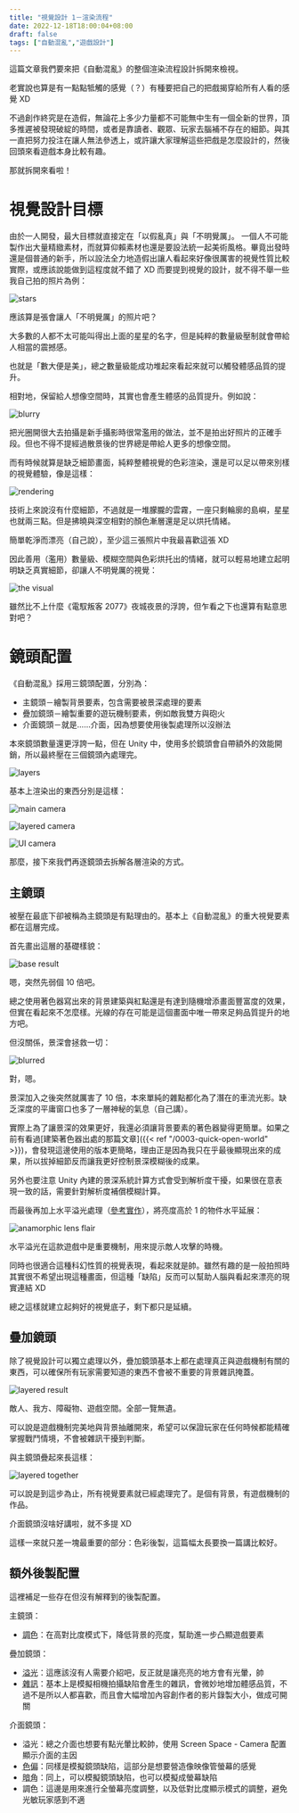```yaml
---
title: "視覺設計 1－渲染流程"
date: 2022-12-18T18:00:04+08:00
draft: false
tags: ["自動混亂","遊戲設計"]
---
```


這篇文章我們要來把《自動混亂》的整個渲染流程設計拆開來檢視。

老實說也算是有一點點牴觸的感覺（？）有種要把自己的把戲揭穿給所有人看的感覺 XD

不過創作終究是在造假，無論花上多少力量都不可能無中生有一個全新的世界，頂多推遲被發現破綻的時間，或者是靠讀者、觀眾、玩家去腦補不存在的細節。與其一直把努力投注在讓人無法參透上，或許讓大家理解這些把戲是怎麼設計的，然後回頭來看遊戲本身比較有趣。

那就拆開來看啦！

# 視覺設計目標
由於一人開發，最大目標就直接定在「以假亂真」與「不明覺厲」。
一個人不可能製作出大量精緻素材，而就算仰賴素材也還是要設法統一起美術風格。畢竟出發時還是個普通的新手，所以設法全力地造假出讓人看起來好像很厲害的視覺性質比較實際，或應該說能做到這程度就不錯了 XD
而要提到視覺的設計，就不得不舉一些我自己拍的照片為例：

![stars](/images/posts/autopanic-devlog/0013/1.jpg "合歡山銀河與流星，Sony A1，24mm，f/1.4，15 秒，ISO 640")

應該算是張會讓人「不明覺厲」的照片吧？

大多數的人都不太可能叫得出上面的星星的名字，但是純粹的數量級壓制就會帶給人相當的震撼感。

也就是「數大便是美」，總之數量級能成功堆起來看起來就可以觸發體感品質的提升。

相對地，保留給人想像空間時，其實也會產生體感的品質提升。例如說：

![blurry](/images/posts/autopanic-devlog/0013/2.jpg "下雨天客運上亂拍，Sony A9，55mm，f/1.8，1/60 秒，ISO 320")

把光圈開很大去拍攝是新手攝影時很常濫用的做法，並不是拍出好照片的正確手段。但也不得不提經過散景後的世界總是帶給人更多的想像空間。

而有時候就算是缺乏細節畫面，純粹整體視覺的色彩渲染，還是可以足以帶來別樣的視覺體驗，像是這樣：

![rendering](/images/posts/autopanic-devlog/0013/3.jpg "C/2020 F3 NEOWISE 與龜山島，Sony A9，135mm，f/1.8，2.5 秒，ISO 800")

技術上來說沒有什麼細節，不過就是一堆朦朧的雲霧，一座只剩輪廓的島嶼，星星也就兩三點。但是拂曉與深空相對的顏色漸層還是足以烘托情緒。

簡單乾淨而漂亮（自己說），至少這三張照片中我最喜歡這張 XD

因此善用（濫用）數量級、模糊空間與色彩烘托出的情緒，就可以輕易地建立起明明缺乏真實細節，卻讓人不明覺厲的視覺：

![the visual](/images/posts/autopanic-devlog/0013/4.gif)

雖然比不上什麼《電馭叛客 2077》夜城夜景的浮誇，但乍看之下也還算有點意思對吧？

# 鏡頭配置

《自動混亂》採用三鏡頭配置，分別為：

- 主鏡頭－繪製背景要素，包含需要被景深處理的要素
- 疊加鏡頭－繪製重要的遊玩機制要素，例如敵我雙方與砲火
- 介面鏡頭－就是......介面，因為想要使用後製處理所以沒辦法

本來鏡頭數量還更浮誇一點，但在 Unity 中，使用多於鏡頭會自帶額外的效能開銷，所以最終壓在三個鏡頭內處理完。

![layers](/images/posts/autopanic-devlog/0013/5.png)

基本上渲染出的東西分別是這樣：

![main camera](/images/posts/autopanic-devlog/0013/6.png "主鏡頭")

![layered camera](/images/posts/autopanic-devlog/0013/7.png "疊加鏡頭")

![UI camera](/images/posts/autopanic-devlog/0013/8.png "介面鏡頭")

那麼，接下來我們再逐鏡頭去拆解各層渲染的方式。

## 主鏡頭

被壓在最底下卻被稱為主鏡頭是有點理由的。基本上《自動混亂》的重大視覺要素都在這層完成。

首先畫出這層的基礎樣貌：

![base result](/images/posts/autopanic-devlog/0013/9.png)

嗯，突然先弱個 10 倍吧。

總之使用著色器寫出來的背景建築與紅點還是有達到隨機增添畫面豐富度的效果，但實在看起來不怎麼樣。光線的存在可能是這個畫面中唯一帶來足夠品質提升的地方吧。

但沒關係，景深會拯救一切：

![blurred](/images/posts/autopanic-devlog/0013/10.png)

對，嗯。

景深加入之後突然就厲害了 10 倍，本來單純的雜點都化為了潛在的車流光影。缺乏深度的平庸窗口也多了一層神秘的氣息（自己講）。

實際上為了讓景深的效果更好，我還必須讓背景要素的著色器變得更簡單。如果之前有看過[建築著色器出處的那篇文章]({{< ref "/0003-quick-open-world" >}})，會發現這邊使用的版本更簡略，理由正是因為我只在乎最後顯現出來的成果，所以拔掉細節反而讓我更好控制景深模糊後的成果。

另外也要注意 Unity 內建的景深系統計算方式會受到解析度干擾，如果很在意表現一致的話，需要針對解析度補償模糊計算。

而最後再加上水平溢光處理（[參考實作](https://github.com/keijiro/KinoStreak)），將亮度高於 1 的物件水平延展：

![anamorphic lens flair](/images/posts/autopanic-devlog/0013/11.png)

水平溢光在這款遊戲中是重要機制，用來提示敵人攻擊的時機。

同時也很適合這種科幻性質的視覺表現，看起來就是帥。雖然有趣的是一般拍照時其實很不希望出現這種畫面，但這種「缺陷」反而可以幫助人腦與看起來漂亮的現實連結 XD

總之這樣就建立起夠好的視覺底子，剩下都只是延續。

## 疊加鏡頭

除了視覺設計可以獨立處理以外，疊加鏡頭基本上都在處理真正與遊戲機制有關的東西，可以確保所有玩家需要知道的東西不會被不重要的背景雜訊掩蓋。

![layered result](/images/posts/autopanic-devlog/0013/12.png)

敵人、我方、障礙物、遊戲空間。全部一覽無遺。

可以說是遊戲機制完美地與背景抽離開來，希望可以保證玩家在任何時候都能精確掌握戰鬥情境，不會被雜訊干擾到判斷。

與主鏡頭疊起來長這樣：

![layered together](/images/posts/autopanic-devlog/0013/13.png)

可以說是到這步為止，所有視覺要素就已經處理完了。是個有背景，有遊戲機制的作品。

介面鏡頭沒啥好講啦，就不多提 XD

這樣一來就只差一塊最重要的部分：色彩後製，這篇幅太長要換一篇講比較好。

## 額外後製配置

這裡補足一些存在但沒有解釋到的後製配置。

主鏡頭：

- <abbr title="Color Grading">調色</abbr>：在高對比度模式下，降低背景的亮度，幫助進一步凸顯遊戲要素

疊加鏡頭：

- <abbr title="Bloom">溢光</abbr>：這應該沒有人需要介紹吧，反正就是讓亮亮的地方會有光暈，帥
- <abbr title="Grain">雜訊</abbr>：基本上是模擬相機拍攝缺陷會產生的雜訊，會微妙地增加體感品質，不過不是所以人都喜歡，而且會大幅增加內容創作者的影片錄製大小，做成可開關

介面鏡頭：

- 溢光：總之介面也想要有點光暈比較帥，使用 Screen Space - Camera 配置顯示介面的主因
- <abbr title="Chromatic Aberration">色偏</abbr>：同樣是模擬鏡頭缺陷，這部分是想要營造像映像管螢幕的感覺
- <abbr title="Vignette">暗角</abbr>：同上，可以模擬鏡頭缺陷，也可以模擬成螢幕缺陷
- 調色：這邊是用來進行全螢幕亮度調整，以及低對比度顯示模式的調整，避免光敏玩家感到不適